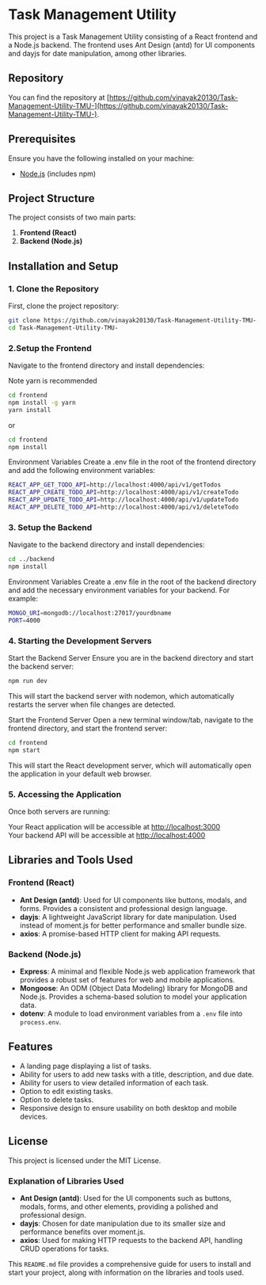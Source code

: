 # Task Management Utility

This project is a Task Management Utility consisting of a React frontend and a Node.js backend. The frontend uses Ant Design (antd) for UI components and dayjs for date manipulation, among other libraries.

## Repository

You can find the repository at [https://github.com/vinayak20130/Task-Management-Utility-TMU-](https://github.com/vinayak20130/Task-Management-Utility-TMU-).

## Prerequisites

Ensure you have the following installed on your machine:
- [Node.js](https://nodejs.org/) (includes npm)

## Project Structure

The project consists of two main parts:
1. **Frontend (React)**
2. **Backend (Node.js)**

## Installation and Setup

### 1. Clone the Repository

First, clone the project repository:

```bash
git clone https://github.com/vinayak20130/Task-Management-Utility-TMU-.git
cd Task-Management-Utility-TMU-
```
### 2.Setup the Frontend
Navigate to the frontend directory and install dependencies:

Note yarn is recommended
```bash
cd frontend
npm install -g yarn
yarn install
```
or
```bash
cd frontend
npm install
```
Environment Variables
Create a .env file in the root of the frontend directory and add the following environment variables:
```bash
REACT_APP_GET_TODO_API=http://localhost:4000/api/v1/getTodos
REACT_APP_CREATE_TODO_API=http://localhost:4000/api/v1/createTodo
REACT_APP_UPDATE_TODO_API=http://localhost:4000/api/v1/updateTodo
REACT_APP_DELETE_TODO_API=http://localhost:4000/api/v1/deleteTodo
```
### 3. Setup the Backend
Navigate to the backend directory and install dependencies:
```bash
cd ../backend
npm install
```
Environment Variables
Create a .env file in the root of the backend directory and add the necessary environment variables for your backend. For example:
```bash
MONGO_URI=mongodb://localhost:27017/yourdbname
PORT=4000
```
### 4. Starting the Development Servers
Start the Backend Server
Ensure you are in the backend directory and start the backend server:
```bash
npm run dev
```
This will start the backend server with nodemon, which automatically restarts the server when file changes are detected.

Start the Frontend Server
Open a new terminal window/tab, navigate to the frontend directory, and start the frontend server:
```bash
cd frontend
npm start
```
This will start the React development server, which will automatically open the application in your default web browser.
### 5. Accessing the Application
Once both servers are running:

Your React application will be accessible at [http://localhost:3000](http://localhost:3000)  
Your backend API will be accessible at [http://localhost:4000](http://localhost:4000)

## Libraries and Tools Used

### Frontend (React)
- **Ant Design (antd)**: Used for UI components like buttons, modals, and forms. Provides a consistent and professional design language.
- **dayjs**: A lightweight JavaScript library for date manipulation. Used instead of moment.js for better performance and smaller bundle size.
- **axios**: A promise-based HTTP client for making API requests.

### Backend (Node.js)
- **Express**: A minimal and flexible Node.js web application framework that provides a robust set of features for web and mobile applications.
- **Mongoose**: An ODM (Object Data Modeling) library for MongoDB and Node.js. Provides a schema-based solution to model your application data.
- **dotenv**: A module to load environment variables from a `.env` file into `process.env`.

## Features
- A landing page displaying a list of tasks.
- Ability for users to add new tasks with a title, description, and due date.
- Ability for users to view detailed information of each task.
- Option to edit existing tasks.
- Option to delete tasks.
- Responsive design to ensure usability on both desktop and mobile devices.

## License
This project is licensed under the MIT License.

### Explanation of Libraries Used

- **Ant Design (antd)**: Used for the UI components such as buttons, modals, forms, and other elements, providing a polished and professional design.
- **dayjs**: Chosen for date manipulation due to its smaller size and performance benefits over moment.js.
- **axios**: Used for making HTTP requests to the backend API, handling CRUD operations for tasks.

This `README.md` file provides a comprehensive guide for users to install and start your project, along with information on the libraries and tools used.

